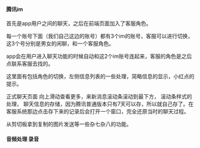 #### 腾讯im

首先是app用户之间的聊天，之后在前端页面加入了客服角色。

每一个账号下面（我们自己这边的账号）都有3个im的账号，客服可以进行切换，这3个号分别是男女的闲聊，和一个客服角色。

app会在用户进入聊天功能的时候自动和这2个im账号连起来，客服的角色是之后点联系客服去找的。

这里面有包括角色的切换，左侧信息列表的一些处理，简略信息的显示，小红点的提示。

正式聊天页面 向上滑动查看更多，来新消息滚动条滚动到最下方， 滚动条样式的处理， 聊天信息的存储，因为腾讯普通版本只有7天可以存，所以就自己存了。在客服系统那边点击存下来的记录后会打开一个窗口，完全还原当时的聊天过程。

从剪切板拿到复制的图片发送等一些杂七杂八的功能。

#### 音频处理 录音
